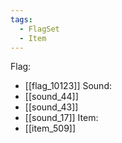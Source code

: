 ```yaml
---
tags:
  - FlagSet
  - Item
---
```

Flag:
- [[flag_10123]]
Sound:
- [[sound_44]]
- [[sound_43]]
- [[sound_17]]
Item:
- [[item_509]]
